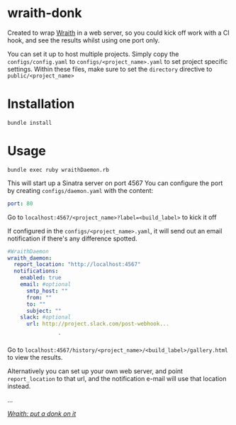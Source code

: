 wraith-donk
============

Created to wrap [Wraith](https://github.com/BBC-News/wraith) in a web server, so you could kick off work with a CI hook, and see the results whilst using one port only.

You can set it up to host multiple projects.
Simply copy the ```configs/config.yaml``` to ```configs/<project_name>.yaml``` to set project specific settings.
Within these files, make sure to set the ```directory``` directive to ```public/<project_name>```


Installation
============
```bundle install```

Usage
=====

```bundle exec ruby wraithDaemon.rb```

This will start up a Sinatra server on port 4567
You can configure the port by creating ```configs/daemon.yaml``` with the content:

```yaml
port: 80
```

Go to ```localhost:4567/<project_name>?label=<build_label>``` to kick it off

If configured in the ```configs/<project_name>.yaml```, it will send out an email notification if there's any difference spotted.

```yaml
#WraithDaemon
wraith_daemon:
  report_location: "http://localhost:4567"
  notifications:
    enabled: true
    email: #optional
      smtp_host: ""
      from: ""
      to: ""
      subject: ""
    slack: #optional
      url: http://project.slack.com/post-webhook...
```
                    `
Go to ```localhost:4567/history/<project_name>/<build_label>/gallery.html``` to view the results.

Alternatively you can set up your own web server, and point ```report_location``` to that url, and the notification e-mail will use that location instead.

...

[*Wraith: put a donk on it*](http://www.youtube.com/watch?v=ckMvj1piK58)

